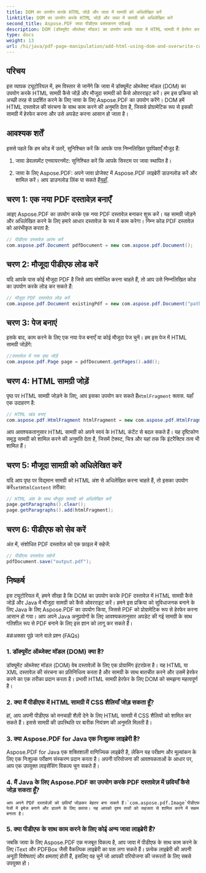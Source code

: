 ```yaml
---
title: DOM का उपयोग करके HTML जोड़ें और जावा में सामग्री को अधिलेखित करें
linktitle: DOM का उपयोग करके HTML जोड़ें और जावा में सामग्री को अधिलेखित करें
second_title: Aspose.PDF जावा पीडीएफ प्रसंस्करण एपीआई
description: DOM (डॉक्यूमेंट ऑब्जेक्ट मॉडल) का उपयोग करके जावा में HTML सामग्री में हेरफेर करना और मौजूदा सामग्री को ओवरराइट करना सीखें। जावा के लिए Aspose.PDF का उपयोग करके स्रोत कोड उदाहरणों के साथ इस चरण-दर-चरण मार्गदर्शिका का पालन करें।
type: docs
weight: 13
url: /hi/java/pdf-page-manipulation/add-html-using-dom-and-overwrite-content-in-java/
---
```


## परिचय

इस व्यापक ट्यूटोरियल में, हम विस्तार से जानेंगे कि जावा में डॉक्यूमेंट ऑब्जेक्ट मॉडल (DOM) का उपयोग करके HTML सामग्री कैसे जोड़ें और मौजूदा सामग्री को कैसे ओवरराइट करें। हम इस प्रक्रिया को अच्छी तरह से प्रदर्शित करने के लिए जावा के लिए Aspose.PDF का उपयोग करेंगे। DOM हमें HTML दस्तावेज़ की संरचना के साथ काम करने की अनुमति देता है, जिससे प्रोग्रामेटिक रूप से इसकी सामग्री में हेरफेर करना और उसे अपडेट करना आसान हो जाता है।

## आवश्यक शर्तें

इससे पहले कि हम कोड में उतरें, सुनिश्चित करें कि आपके पास निम्नलिखित पूर्वापेक्षाएँ मौजूद हैं:

1. जावा डेवलपमेंट एनवायरनमेंट: सुनिश्चित करें कि आपके सिस्टम पर जावा स्थापित है।

2.  जावा के लिए Aspose.PDF: अपने जावा प्रोजेक्ट में Aspose.PDF लाइब्रेरी डाउनलोड करें और शामिल करें। आप डाउनलोड लिंक पा सकते हैं[यहाँ](https://releases.aspose.com/pdf/java/).

## चरण 1: एक नया PDF दस्तावेज़ बनाएँ

आइए Aspose.PDF का उपयोग करके एक नया PDF दस्तावेज़ बनाकर शुरू करें। यह सामग्री जोड़ने और अधिलेखित करने के लिए हमारे आधार दस्तावेज़ के रूप में काम करेगा। निम्न कोड PDF दस्तावेज़ को आरंभीकृत करता है:

```java
// पीडीएफ दस्तावेज़ आरंभ करें
com.aspose.pdf.Document pdfDocument = new com.aspose.pdf.Document();
```

## चरण 2: मौजूदा पीडीएफ लोड करें

यदि आपके पास कोई मौजूदा PDF है जिसे आप संशोधित करना चाहते हैं, तो आप उसे निम्नलिखित कोड का उपयोग करके लोड कर सकते हैं:

```java
// मौजूदा PDF दस्तावेज़ लोड करें
com.aspose.pdf.Document existingPdf = new com.aspose.pdf.Document("path/to/existing.pdf");
```

## चरण 3: पेज बनाएं

इसके बाद, काम करने के लिए एक नया पेज बनाएँ या कोई मौजूदा पेज चुनें। हम इस पेज में HTML सामग्री जोड़ेंगे:

```java
//दस्तावेज़ में नया पृष्ठ जोड़ें
com.aspose.pdf.Page page = pdfDocument.getPages().add();
```

## चरण 4: HTML सामग्री जोड़ें

 पृष्ठ पर HTML सामग्री जोड़ने के लिए, आप इसका उपयोग कर सकते हैं`HtmlFragment` क्लास. यहाँ एक उदाहरण है:

```java
// HTML खंड बनाएं
com.aspose.pdf.HtmlFragment htmlFragment = new com.aspose.pdf.HtmlFragment("<h1>Hello, World!</h1>");
```

आप आवश्यकतानुसार HTML सामग्री को अपने स्वयं के HTML कंटेंट से बदल सकते हैं। यह दृष्टिकोण समृद्ध सामग्री को शामिल करने की अनुमति देता है, जिसमें टेक्स्ट, चित्र और यहां तक कि इंटरैक्टिव तत्व भी शामिल हैं।

## चरण 5: मौजूदा सामग्री को अधिलेखित करें

 यदि आप पृष्ठ पर विद्यमान सामग्री को HTML अंश से अधिलेखित करना चाहते हैं, तो इसका उपयोग करें`setHtmlContent` तरीका:

```java
// HTML अंश के साथ मौजूदा सामग्री को अधिलेखित करें
page.getParagraphs().clear();
page.getParagraphs().add(htmlFragment);
```

## चरण 6: पीडीएफ को सेव करें

अंत में, संशोधित PDF दस्तावेज़ को एक फ़ाइल में सहेजें:

```java
// पीडीएफ दस्तावेज़ सहेजें
pdfDocument.save("output.pdf");
```

## निष्कर्ष

इस ट्यूटोरियल में, हमने सीखा है कि DOM का उपयोग करके PDF दस्तावेज़ में HTML सामग्री कैसे जोड़ें और Java में मौजूदा सामग्री को कैसे ओवरराइट करें। हमने इस प्रक्रिया को सुविधाजनक बनाने के लिए Java के लिए Aspose.PDF का उपयोग किया, जिससे PDF को प्रोग्रामेटिक रूप से हेरफेर करना आसान हो गया। आप अपने Java अनुप्रयोगों के लिए आवश्यकतानुसार अपडेट की गई सामग्री के साथ गतिशील रूप से PDF बनाने के लिए इस ज्ञान को लागू कर सकते हैं।

##अक्सर पूछे जाने वाले प्रश्न (FAQs)

### 1. डॉक्यूमेंट ऑब्जेक्ट मॉडल (DOM) क्या है?
   डॉक्यूमेंट ऑब्जेक्ट मॉडल (DOM) वेब दस्तावेज़ों के लिए एक प्रोग्रामिंग इंटरफ़ेस है। यह HTML या XML दस्तावेज़ की संरचना का प्रतिनिधित्व करता है और सामग्री के साथ बातचीत करने और उसमें हेरफेर करने का एक तरीका प्रदान करता है। प्रभावी HTML सामग्री हेरफेर के लिए DOM को समझना महत्वपूर्ण है।

### 2. क्या मैं पीडीएफ में HTML सामग्री में CSS शैलियाँ जोड़ सकता हूँ?
   हां, आप अपनी पीडीएफ को मनचाही शैली देने के लिए HTML सामग्री में CSS शैलियों को शामिल कर सकते हैं। इससे सामग्री की उपस्थिति पर बारीक नियंत्रण की अनुमति मिलती है।

### 3. क्या Aspose.PDF for Java एक निःशुल्क लाइब्रेरी है?
   Aspose.PDF for Java एक शक्तिशाली वाणिज्यिक लाइब्रेरी है, लेकिन यह परीक्षण और मूल्यांकन के लिए एक निःशुल्क परीक्षण संस्करण प्रदान करता है। अपनी परियोजना की आवश्यकताओं के आधार पर, आप एक उपयुक्त लाइसेंसिंग विकल्प चुन सकते हैं।

### 4. मैं Java के लिए Aspose.PDF का उपयोग करके PDF दस्तावेज़ में छवियाँ कैसे जोड़ सकता हूँ?
    आप अपने PDF दस्तावेज़ों को छवियाँ जोड़कर बेहतर बना सकते हैं।`com.aspose.pdf.Image`पीडीएफ पेजों में इमेज बनाने और डालने के लिए क्लास। यह आपको दृश्य तत्वों को सहजता से शामिल करने में सक्षम बनाता है।

### 5. क्या पीडीएफ के साथ काम करने के लिए कोई अन्य जावा लाइब्रेरी हैं?
   जबकि जावा के लिए Aspose.PDF एक मजबूत विकल्प है, आप जावा में पीडीएफ के साथ काम करने के लिए iText और PDFBox जैसी वैकल्पिक लाइब्रेरी का पता लगा सकते हैं। प्रत्येक लाइब्रेरी की अपनी अनूठी विशेषताएं और क्षमताएं होती हैं, इसलिए वह चुनें जो आपकी परियोजना की जरूरतों के लिए सबसे उपयुक्त हो।
